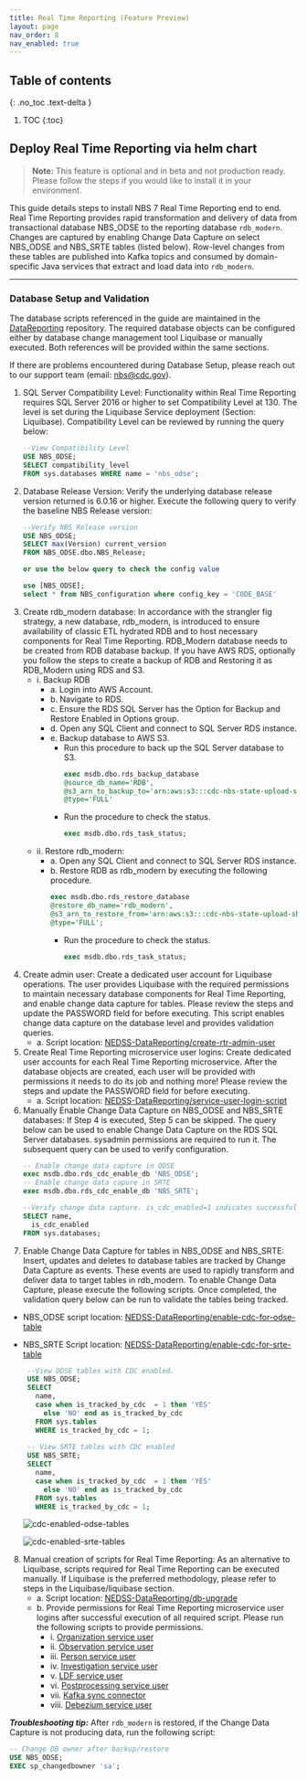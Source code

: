 ```yaml
---
title: Real Time Reporting (Feature Preview)
layout: page
nav_order: 8
nav_enabled: true
---
```


## Table of contents
{: .no_toc .text-delta }

1. TOC
{:toc}

## Deploy Real Time Reporting via helm chart

> **Note:** This feature is optional and in beta and not production ready. Please follow the steps if you would like to install it in your environment.

This guide details steps to install NBS 7 Real Time Reporting end to end. Real Time Reporting provides rapid transformation and delivery of data from transactional database NBS_ODSE to the reporting database `rdb_modern`. Changes are captured by enabling Change Data Capture on select NBS_ODSE and NBS_SRTE tables (listed below). Row-level changes from these tables are published into Kafka topics and consumed by domain-specific Java services that extract and load data into `rdb_modern`.

---

### Database Setup and Validation

The database scripts referenced in the guide are maintained in the [DataReporting](https://github.com/CDCgov/DataReporting) repository. The required database objects can be configured either by database change management tool Liquibase or manually executed. Both references will be provided within the same sections.

If there are problems encountered during Database Setup, please reach out to our support team (email: nbs@cdc.gov).

1. SQL Server Compatibility Level: Functionality within Real Time Reporting requires SQL Server 2016 or higher to set Compatibility Level at 130. The level is set during the Liquibase Service deployment (Section: Liquibase). Compatibility Level can be reviewed by running the query below:
   ```sql
   --View Compatibility Level
   USE NBS_ODSE;  
   SELECT compatibility_level  
   FROM sys.databases WHERE name = 'nbs_odse';
   ```
2. Database Release Version: Verify the underlying database release version returned is 6.0.16 or higher. Execute the following query to verify the baseline NBS Release version:
   ```sql
   --Verify NBS Release version
   USE NBS_ODSE; 
   SELECT max(Version) current_version
   FROM NBS_ODSE.dbo.NBS_Release;
   
   or use the below query to check the config value
   
   use [NBS_ODSE];
   select * from NBS_configuration where config_key = 'CODE_BASE'
   ```
3. Create rdb_modern database: In accordance with the strangler fig strategy, a new database, rdb_modern, is introduced to ensure availability of classic ETL hydrated RDB and to host necessary components for Real Time Reporting. RDB_Modern database needs to be created from RDB database backup. If you have AWS RDS, optionally you follow the steps to create a backup of RDB and Restoring it as RDB_Modern using RDS and S3.
   - i. Backup RDB
       - a. Login into AWS Account.
       - b. Navigate to RDS.
       - c. Ensure the RDS SQL Server has the Option for Backup and Restore Enabled in Options group.
       - d. Open any SQL Client and connect to SQL Server RDS instance.
       - e. Backup database to AWS S3.
            - Run this procedure to back up the SQL Server database to S3.
              ```sql
              exec msdb.dbo.rds_backup_database
              @source_db_name='RDB',
              @s3_arn_to_backup_to='arn:aws:s3:::cdc-nbs-state-upload-shared/Classic-6.0.16/rdb_classic_2024_07_22_5pmet.bak',
              @type='FULL'
              ```
            - Run the procedure to check the status.
              ```sql
              exec msdb.dbo.rds_task_status;
              ```
   - ii. Restore rdb_modern:
       - a. Open any SQL Client and connect to SQL Server RDS instance.
       - b. Restore RDB as rdb_modern by executing the following procedure.
            ```sql
            exec msdb.dbo.rds_restore_database  
            @restore_db_name='rdb_modern',
            @s3_arn_to_restore_from='arn:aws:s3:::cdc-nbs-state-upload-shared/Classic-6.0.16/rdb_classic_gdit_07_10_5pmet.bak',
            @type='FULL';
            ```
            - Run the procedure to check the status.
              ```sql
              exec msdb.dbo.rds_task_status;
              ```
4. Create admin user: Create a dedicated user account for Liquibase operations. The user provides Liquibase with the required permissions to maintain necessary database components for Real Time Reporting, and enable change data capture for tables. Please review the steps and update the PASSWORD field for before executing. This script enables change data capture on the database level and provides validation queries.
   - a. Script location: [NEDSS-DataReporting/create-rtr-admin-user](https://github.com/CDCgov/NEDSS-DataReporting/blob/main/liquibase-service/src/main/resources/db/master/routines/000-create_rtr_admin_user-001.sql)
5. Create Real Time Reporting microservice user logins: Create dedicated user accounts for each Real Time Reporting microservice. After the database objects are created, each user will be provided with permissions it needs to do its job and nothing more! Please review the steps and update the PASSWORD field for before executing.
   - a. Script location: [NEDSS-DataReporting/service-user-login-script](https://github.com/CDCgov/NEDSS-DataReporting/blob/main/db/upgrade/master/routines/001-service_users_login_creation.sql)
6. Manually Enable Change Data Capture on NBS_ODSE and NBS_SRTE databases: If Step 4 is executed, Step 5 can be skipped. The query below can be used to enable Change Data Capture on the RDS SQL Server databases. sysadmin permissions are required to run it. The subsequent query can be used to verify configuration.
   ```sql
   -- Enable change data capture in ODSE
   exec msdb.dbo.rds_cdc_enable_db 'NBS_ODSE';
   -- Enable change data capure in SRTE
   exec msdb.dbo.rds_cdc_enable_db 'NBS_SRTE';
   
   --Verify change data capture. is_cdc_enabled=1 indicates successful configuration. 
   SELECT name,
     is_cdc_enabled
   FROM sys.databases;
   ```
7. Enable Change Data Capture for tables in NBS_ODSE and NBS_SRTE: Insert, updates and deletes to database tables are tracked by Change Data Capture as events. These events are used to rapidly transform and deliver data to target tables in rdb_modern. To enable Change Data Capture, please execute the following scripts. Once completed, the validation query below can be run to validate the tables being tracked.
- NBS_ODSE script location: [NEDSS-DataReporting/enable-cdc-for-odse-table](https://github.com/CDCgov/NEDSS-DataReporting/blob/main/db/upgrade/odse/000-odse-db-general.sql)
- NBS_SRTE Script location: [NEDSS-DataReporting/enable-cdc-for-srte-table](https://github.com/CDCgov/NEDSS-DataReporting/blob/main/db/upgrade/srte/000-srte-db-general.sql)

  ```sql
   --View ODSE tables with CDC enabled. 
   USE NBS_ODSE;
   SELECT
     name,
     case when is_tracked_by_cdc  = 1 then 'YES'
       else 'NO' end as is_tracked_by_cdc
     FROM sys.tables
     WHERE is_tracked_by_cdc = 1;
   
   -- View SRTE tables with CDC enabled
   USE NBS_SRTE;
   SELECT
     name,
     case when is_tracked_by_cdc  = 1 then 'YES'
       else 'NO' end as is_tracked_by_cdc
     FROM sys.tables
     WHERE is_tracked_by_cdc = 1;
   ```

   ![cdc-enabled-odse-tables](/just-the-doc/docs/7_feature_preview/images/cdc_enabled_odse_tables.png)

   ![cdc-enabled-srte-tables](/just-the-doc/docs/7_feature_preview/images/cdc_enabled_srte_tables.png)

8. Manual creation of scripts for Real Time Reporting: As an alternative to Liquibase, scripts required for Real Time Reporting can be executed manually. If Liquibase is the preferred methodology, please refer to steps in the Liquibase/liquibase section.
   - a. Script location: [NEDSS-DataReporting/db-upgrade](https://github.com/CDCgov/NEDSS-DataReporting/tree/main/db/upgrade/rdb_modern#database-upgrade-script)
   - b. Provide permissions for Real Time Reporting microservice user logins after successful execution of all required script. Please run the following scripts to provide permissions.
     -   i. [Organization service user](https://github.com/CDCgov/NEDSS-DataReporting/blob/main/db/upgrade/master/routines/002-create_organization_service_user.sql)
     -   ii. [Observation service user](https://github.com/CDCgov/NEDSS-DataReporting/blob/main/db/upgrade/master/routines/003-create_observation_service_user.sql)
     -   iii. [Person service user](https://github.com/CDCgov/NEDSS-DataReporting/blob/main/db/upgrade/master/routines/004-create_person_service_user.sql)
     -   iv. [Investigation service user](https://github.com/CDCgov/NEDSS-DataReporting/blob/main/db/upgrade/master/routines/005-create_investigation_service_user.sql)
     -   v. [LDF service user](https://github.com/CDCgov/NEDSS-DataReporting/blob/main/db/upgrade/master/routines/006-create_ldf_service_user.sql)
     -   vi. [Postprocessing service user](https://github.com/CDCgov/NEDSS-DataReporting/blob/main/db/upgrade/master/routines/007-create_post_processing_service_user.sql)
     -   vii. [Kafka sync connector](https://github.com/CDCgov/NEDSS-DataReporting/blob/main/db/upgrade/master/routines/008-create_kafka_sync_connector_service_user.sql)
     -   viii. [Debezium service user](https://github.com/CDCgov/NEDSS-DataReporting/blob/main/db/upgrade/master/routines/009-create_debezium_service_user.sql)

**_Troubleshooting tip:_** After `rdb_modern` is restored, if the Change Data Capture is not producing data, run the following script:

   ```sql
   -- Change DB owner after backup/restore
   USE NBS_ODSE;
   EXEC sp_changedbowner 'sa';
   ```



            
